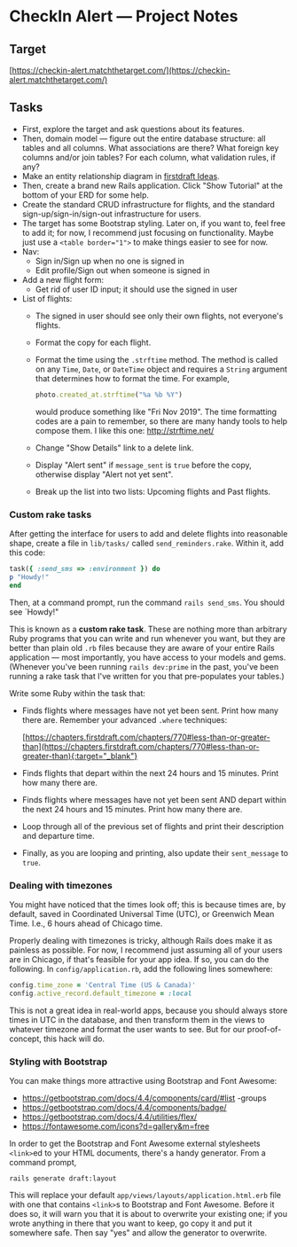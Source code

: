 # CheckIn Alert — Project Notes

## Target

[https://checkin-alert.matchthetarget.com/](https://checkin-alert.matchthetarget.com/)

## Tasks

 - First, explore the target and ask questions about its features.
 - Then, domain model — figure out the entire database structure: all tables and all columns. What associations are there? What foreign key columns and/or join tables? For each column, what validation rules, if any?
 - Make an entity relationship diagram in [firstdraft Ideas](https://ideas.firstdraft.com/).
 - Then, create a brand new Rails application. Click "Show Tutorial" at the bottom of your ERD for some help.
 - Create the standard CRUD infrastructure for flights, and the standard sign-up/sign-in/sign-out infrastructure for users.
 - The target has some Bootstrap styling. Later on, if you want to, feel free to add it; for now, I recommend just focusing on functionality. Maybe just use a `<table border="1">` to make things easier to see for now.
 - Nav:
    - Sign in/Sign up when no one is signed in
    - Edit profile/Sign out when someone is signed in
 - Add a new flight form:
    - Get rid of user ID input; it should use the signed in user
 - List of flights:
    - The signed in user should see only their own flights, not everyone's flights.
    - Format the copy for each flight.
    - Format the time using the `.strftime` method. The method is called on any `Time`, `Date`, or `DateTime` object and requires a `String` argument that determines how to format the time. For example,
    
        ```ruby
        photo.created_at.strftime("%a %b %Y")
        ```
        
        would produce something like "Fri Nov 2019". The time formatting codes are a pain to remember, so there are many handy tools to help compose them. I like this one: http://strftime.net/
    - Change "Show Details" link to a delete link.
    - Display "Alert sent" if `message_sent` is `true` before the copy, otherwise display "Alert not yet sent".
    - Break up the list into two lists: Upcoming flights and Past flights.

### Custom rake tasks

After getting the interface for users to add and delete flights into reasonable shape, create a file in `lib/tasks/` called `send_reminders.rake`. Within it, add this code:
 
```ruby
task({ :send_sms => :environment }) do
p "Howdy!"
end
```

Then, at a command prompt, run the command `rails send_sms`. You should see `Howdy!"

This is known as a **custom rake task**. These are nothing more than arbitrary Ruby programs that you can write and run whenever you want, but they are better than plain old `.rb` files because they are aware of your entire Rails application — most importantly, you have access to your models and gems. (Whenever you've been running `rails dev:prime` in the past, you've been running a rake task that I've written for you that pre-populates your tables.)

Write some Ruby within the task that:

 - Finds flights where messages have not yet been sent. Print how many there are. Remember your advanced `.where` techniques:

    [https://chapters.firstdraft.com/chapters/770#less-than-or-greater-than](https://chapters.firstdraft.com/chapters/770#less-than-or-greater-than){:target="_blank"}

 - Finds flights that depart within the next 24 hours and 15 minutes. Print how many there are.
 - Finds flights where messages have not yet been sent AND depart within the next 24 hours and 15 minutes. Print how many there are.
 - Loop through all of the previous set of flights and print their description and departure time.
 - Finally, as you are looping and printing, also update their `sent_message` to `true`.

### Dealing with timezones

You might have noticed that the times look off; this is because times are, by default, saved in Coordinated Universal Time (UTC), or Greenwich Mean Time. I.e., 6 hours ahead of Chicago time.
    
Properly dealing with timezones is tricky, although Rails does make it as painless as possible. For now, I recommend just assuming all of your users are in Chicago, if that's feasible for your app idea. If so, you can do the following. In `config/application.rb`, add the following lines somewhere:

```ruby
config.time_zone = 'Central Time (US & Canada)'
config.active_record.default_timezone = :local
```

This is not a great idea in real-world apps, because you should always store times in UTC in the database, and then transform them in the views to whatever timezone and format the user wants to see. But for our proof-of-concept, this hack will do.

### Styling with Bootstrap

You can make things more attractive using Bootstrap and Font Awesome:

 - https://getbootstrap.com/docs/4.4/components/card/#list -groups
 - https://getbootstrap.com/docs/4.4/components/badge/
 - https://getbootstrap.com/docs/4.4/utilities/flex/
 - https://fontawesome.com/icons?d=gallery&m=free


In order to get the Bootstrap and Font Awesome external stylesheets `<link>`ed to your HTML documents, there's a handy generator. From a command prompt,

```
rails generate draft:layout
```

This will replace your default `app/views/layouts/application.html.erb` file with one that contains `<link>`s to Bootstrap and Font Awesome. Before it does so, it will warn you that it is about to overwrite your existing one; if you wrote anything in there that you want to keep, go copy it and put it somewhere safe. Then say "yes" and allow the generator to overwrite.